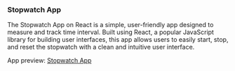 ### Stopwatch App

The Stopwatch App on React is a simple, user-friendly app designed to measure and track time interval. Built using React, a popular JavaScript library for building user interfaces, this app allows users to easily start, stop, and reset the stopwatch with a clean and intuitive user interface.

App preview: [Stopwatch App](https://alkeev-stopwatch.netlify.app)
